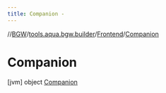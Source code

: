 ```yaml
---
title: Companion -
---
```

//[BGW](../../../../index.md)/[tools.aqua.bgw.builder](../../index.md)/[Frontend](../index.md)/[Companion](index.md)



# Companion  
 [jvm] object [Companion](index.md)   

